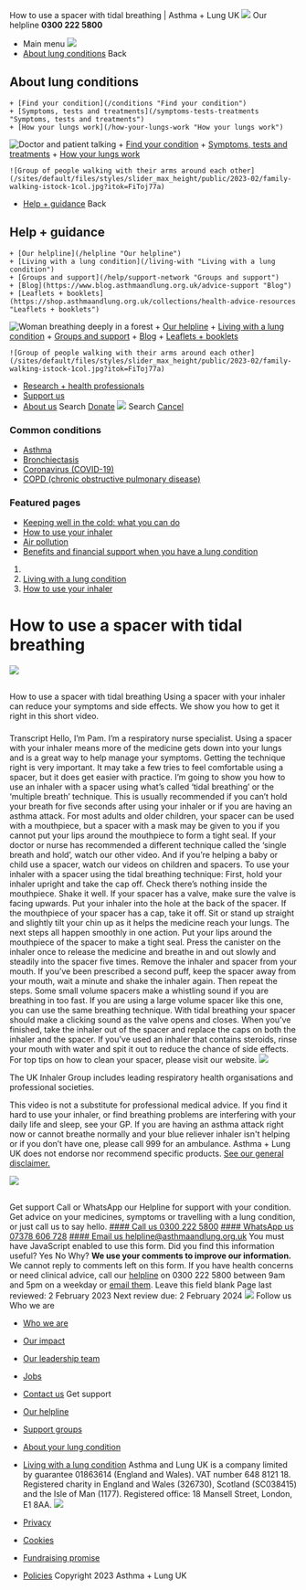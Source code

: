 
How to use a spacer with tidal breathing | Asthma + Lung UK
 [![](/themes/custom/asthma-lung-uk/images/aluk-logo.png)](/ "Homepage")
 Our helpline **0300 222 5800**
* Main menu
![](/wingsuit/asthma-lung-uk/images/aluk-logo.png)
* [About lung conditions](#about "About lung conditions")
 Back
 
## About lung conditions
	+ [Find your condition](/conditions "Find your condition")
	+ [Symptoms, tests and treatments](/symptoms-tests-treatments "Symptoms, tests and treatments")
	+ [How your lungs work](/how-your-lungs-work "How your lungs work")
![Doctor and patient talking](/sites/default/files/styles/slider_max_height/public/2023-02/119589.jpg?itok=IfMKqhqJ)
	+ [Find your condition](/conditions)
	+ [Symptoms, tests and treatments](/symptoms-tests-treatments)
	+ [How your lungs work](/how-your-lungs-work)
	
	
	![Group of people walking with their arms around each other](/sites/default/files/styles/slider_max_height/public/2023-02/family-walking-istock-1col.jpg?itok=FiToj77a)
* [Help + guidance](#get-support "Help + guidance")
 Back
 
## Help + guidance
	+ [Our helpline](/helpline "Our helpline")
	+ [Living with a lung condition](/living-with "Living with a lung condition")
	+ [Groups and support](/help/support-network "Groups and support")
	+ [Blog](https://www.blog.asthmaandlung.org.uk/advice-support "Blog")
	+ [Leaflets + booklets](https://shop.asthmaandlung.org.uk/collections/health-advice-resources "Leaflets + booklets")
![Woman breathing deeply in a forest](/sites/default/files/styles/slider_max_height/public/2023-02/A%2BLUK%20Generic73.jpg?itok=IY-jWei3)
	+ [Our helpline](/helpline)
	+ [Living with a lung condition](/living-with)
	+ [Groups and support](/help/support-network)
	+ [Blog](https://www.blog.asthmaandlung.org.uk/advice-support)
	+ [Leaflets + booklets](https://shop.asthmaandlung.org.uk/collections/health-advice-resources "Leaflets and booklets about lung conditions")
	
	
	![Group of people walking with their arms around each other](/sites/default/files/styles/slider_max_height/public/2023-02/family-walking-istock-1col.jpg?itok=FiToj77a)
* [Research + health professionals](/research-health-professionals "Research + health professionals")
* [Support us](/support-us "Support us")
* [About us](/about-us "About us")
Search
[Donate](https://action.asthmaandlung.org.uk/page/99720/donate/1?ea_tracking_id=General_WebsiteALUK_Header_Regular "Donate") 
 [![](/themes/custom/asthma-lung-uk/images/aluk-logo.png)](/ "Homepage")
Search
[Cancel](#)
### Common conditions
* [Asthma](/conditions/asthma)
* [Bronchiectasis](/conditions/bronchiectasis)
* [Coronavirus (COVID-19)](/conditions/coronavirus)
* [COPD (chronic obstructive pulmonary disease)](/conditions/copd-chronic-obstructive-pulmonary-disease)
### Featured pages
* [Keeping well in the cold: what you can do](/living-with/cold-weather)
* [How to use your inhaler](/living-with/inhaler-videos)
* [Air pollution](/living-with/air-pollution)
* [Benefits and financial support when you have a lung condition](/living-with/benefits)
1. 
3. [Living with a lung condition](/living-with)
5. [How to use your inhaler](/living-with/inhaler-videos)
# How to use a spacer with tidal breathing
![](/themes/custom/asthma-lung-uk/images/slash-forward-blue.png)
## 
 How to use a spacer with tidal breathing
Using a spacer with your inhaler can reduce your symptoms and side effects. We show you how to get it right in this short video.
 
### 
 Transcript
Hello, I’m Pam. I’m a respiratory nurse specialist. Using a spacer with your inhaler means more of the medicine gets down into your lungs and is a great way to help manage your symptoms. Getting the technique right is very important. It may take a few tries to feel comfortable using a spacer, but it does get easier with practice. I’m going to show you how to use an inhaler with a spacer using what’s called ‘tidal breathing’ or the ‘multiple breath’ technique. This is usually recommended if you can’t hold your breath for five seconds after using your inhaler or if you are having an asthma attack. For most adults and older children, your spacer can be used with a mouthpiece, but a spacer with a mask may be given to you if you cannot put your lips around the mouthpiece to form a tight seal. If your doctor or nurse has recommended a different technique called the ‘single breath and hold’, watch our other video. And if you’re helping a baby or child use a spacer, watch our videos on children and spacers. To use your inhaler with a spacer using the tidal breathing technique: First, hold your inhaler upright and take the cap off. Check there’s nothing inside the mouthpiece. Shake it well. If your spacer has a valve, make sure the valve is facing upwards. Put your inhaler into the hole at the back of the spacer. If the mouthpiece of your spacer has a cap, take it off. Sit or stand up straight and slightly tilt your chin up as it helps the medicine reach your lungs. The next steps all happen smoothly in one action. Put your lips around the mouthpiece of the spacer to make a tight seal. Press the canister on the inhaler once to release the medicine and breathe in and out slowly and steadily into the spacer five times. Remove the inhaler and spacer from your mouth. If you’ve been prescribed a second puff, keep the spacer away from your mouth, wait a minute and shake the inhaler again. Then repeat the steps. Some small volume spacers make a whistling sound if you are breathing in too fast. If you are using a large volume spacer like this one, you can use the same breathing technique. With tidal breathing your spacer should make a clicking sound as the valve opens and closes. When you’ve finished, take the inhaler out of the spacer and replace the caps on both the inhaler and the spacer. If you’ve used an inhaler that contains steroids, rinse your mouth with water and spit it out to reduce the chance of side effects. For top tips on how to clean your spacer, please visit our website.
![](/sites/default/files/2023-02/UKIG-footer.jpg)
 
 The UK Inhaler Group includes leading respiratory health organisations and professional societies.
 
 
This video is not a substitute for professional medical advice. If you find it hard to use your inhaler, or find breathing problems are interfering with your daily life and sleep, see your GP. If you are having an asthma attack right now or cannot breathe normally and your blue reliever inhaler isn't helping or if you don’t have one, please call 999 for an ambulance. Asthma + Lung UK does not endorse nor recommend specific products. [See our general disclaimer.](/about-us/policies "Policies")
 
![](/themes/custom/asthma-lung-uk/images/slash-forward.png)
## 
 Get support
Call or WhatsApp our Helpline for support with your condition. Get advice on your medicines, symptoms or travelling with a lung condition, or just call us to say hello.
[#### Call us
 0300 222 5800](tel:+443002225800)
[#### WhatsApp us
 07378 606 728](https://wa.me/447378606728)
[#### Email us
 helpline@asthmaandlung.org.uk](mailto:helpline@asthmaandlung.org.uk)
You must have JavaScript enabled to use this form.
Did you find this information useful?
Yes
No
Why?
**We use your comments to improve our information.** We cannot reply to comments left on this form. If you have health concerns or need clinical advice, call our [helpline](/helpline) on 0300 222 5800 between 9am and 5pm on a weekday or [email them](/helpline).
Leave this field blank
Page last reviewed: 
2 February 2023
Next review due: 
2 February 2024
 [![](/sites/default/files/2023-01/footer-logo%20%281%29.png)](/ "Homepage")
Follow us
 Who we are
 
* [Who we are](/about-us/who-we-are)
* [Our impact](/about-us/our-impact)
* [Our leadership team](/about-us/our-leadership-team)
* [Jobs](/work-us)
* [Contact us](/about-us/contact-us)
 Get support
 
* [Our helpline](/helpline)
* [Support groups](/help/support-network)
* [About your lung condition](/conditions)
* [Living with a lung condition](/living-with)
Asthma and Lung UK is a company limited by guarantee 01863614 (England and Wales). VAT number 648 8121 18.
Registered charity in England and Wales (326730), Scotland (SC038415) and the Isle of Man (1177). Registered office: 18 Mansell Street, London, E1 8AA.
[![](/sites/default/files/2023-01/reg-logo%20%281%29.png)](https://www.fundraisingregulator.org.uk)
![]()
![]()
* [Privacy](/privacy-policy)
* [Cookies](/cookies-how-we-use-them)
* [Fundraising promise](/fundraising-promise)
* [Policies](/about-us/policies)
 Copyright 2023 Asthma + Lung UK
 
